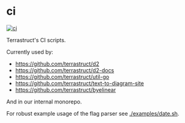 # ci

[![ci](https://github.com/terrastruct/ci/actions/workflows/ci.yml/badge.svg)](https://github.com/terrastruct/ci/actions/workflows/ci.yml)

Terrastruct's CI scripts.

Currently used by:

- https://github.com/terrastruct/d2
- https://github.com/terrastruct/d2-docs
- https://github.com/terrastruct/util-go
- https://github.com/terrastruct/text-to-diagram-site
- https://github.com/terrastruct/byelinear

And in our internal monorepo.

For robust example usage of the flag parser see [./examples/date.sh](./examples/date.sh).
